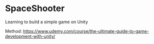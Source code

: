 # SpaceShooter
Learning to build a simple game on Unity

Method: https://www.udemy.com/course/the-ultimate-guide-to-game-development-with-unity/
